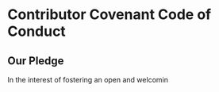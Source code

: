 # Contributor Covenant Code of Conduct

## Our Pledge

In the interest of fostering an open and welcomin